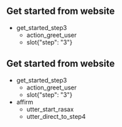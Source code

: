 ## Get started from website
* get_started_step3
    - action_greet_user
    - slot{"step": "3"}

## Get started from website
* get_started_step3
    - action_greet_user
    - slot{"step": "3"}
* affirm
    - utter_start_rasax
    - utter_direct_to_step4
